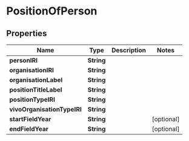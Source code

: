 # PositionOfPerson

## Properties
Name | Type | Description | Notes
------------ | ------------- | ------------- | -------------
**personIRI** | **String** |  | 
**organisationIRI** | **String** |  | 
**organisationLabel** | **String** |  | 
**positionTitleLabel** | **String** |  | 
**positionTypeIRI** | **String** |  | 
**vivoOrganisationTypeIRI** | **String** |  | 
**startFieldYear** | **String** |  |  [optional]
**endFieldYear** | **String** |  |  [optional]
